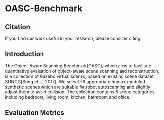 # OASC-Benchmark
## Citation
If you find our work useful in your research, please consider citing:

## Introduction
The Object-Aware Scanning Benchmark(OASC), which aims to facilitate quantitative evaluation of object-aware scene scanning and reconstruction, is a collection of Gazebo virtual scenes, based on existing scene dataset SUNCG[Song et al. 2017]. We select 66 appropriate human-modeled synthetic scenes which are suitable for robot autoscanning and slightly adjust them to avoid collision. The collection contains 5 scene categories, including bedroom, living room, kitchen, bathroom and office.
## Evaluation Metrics
